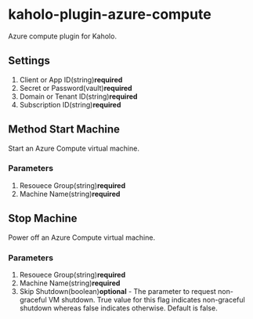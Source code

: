 # kaholo-plugin-azure-compute
Azure compute plugin for Kaholo.

## Settings
1. Client or App ID(string)**required**
2. Secret or Password(vault)**required**
3. Domain or Tenant ID(string)**required**
4. Subscription ID(string)**required**

## Method Start Machine
Start an Azure Compute virtual machine.

### Parameters
1. Resouece Group(string)**required**
2. Machine Name(string)**required**

## Stop Machine
Power off an Azure Compute virtual machine.

### Parameters
1. Resouece Group(string)**required**
2. Machine Name(string)**required**
3. Skip Shutdown(boolean)**optional** - The parameter to request non-graceful VM shutdown. True value for this flag indicates non-graceful shutdown whereas false indicates otherwise. Default is false.